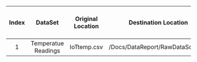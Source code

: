  
| Index |       DataSet       | Original Location |       Destination Location      | Data Movement Tools/ Scripts | Link to Report|
| :---:  | :-----------------:| :---------------: | :-----------------------------: | :--------------------------: | :-----------: |
| 1     | Temperatue Readings | IoTtemp.csv       | /Docs/DataReport/RawDataSources | 'null'                       | https://www.kaggle.com/atulanandjha/temperature-readings-iot-devices |
